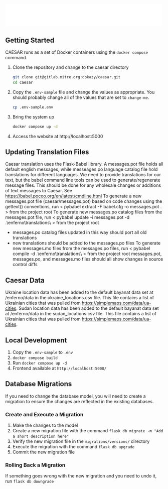 <p align="left">
    <img alt="CAESAR" width="500" src="enferno/static/img/logo.png">
</p>

## Getting Started

CAESAR runs as a set of Docker containers using the `docker compose` command.

1. Clone the repository and change to the caesar directory
    ```bash
    git clone git@gitlab.mitre.org:dokazy/caesar.git
    cd caesar
    ```

2. Copy the `.env-sample` file and change the values as appropriate. You should probably change all of the values that are set to `change-me`.
    ```bash
    cp .env-sample.env
    ```

3. Bring the system up
    ```bash
    docker compose up -d
    ```

4. Access the website at http://localhost:5000


## Updating Translation Files

Caesar translation uses the Flask-Babel library. A messages.pot file holds all default english messages, while messeages.po language catalog file hold translations for different languages.
We need to provide translations for our text, but the babel command line tools can be used to generate/regenerate message files. This should be done for any wholesale changes or additions of text messages to Caesar.
See https://babel.pocoo.org/en/latest/cmdline.html
To generate a new messages.pot file (caesar/messages.pot) based on code changes using the gettext() conventions, run < pybabel extract -F babel.cfg -o messages.pot . > from the project root
To generate new messages.po catalog files from the messages.pot file, run < pybabel update -i messages.pot -d .\enferno\translations\ > from the project root
 * messages.po catalog files updated in this way should port all old translations
 * new translations should be added to the messages.po files
To generate new messages.mo files from the messages.po files, run < pybabel compile -d .\enferno\translations\ > from the project root
messages.pot, messages.po, and messages.mo files should all show changes in source control diffs 


## Caesar Data

Ukraine location data has been added to the default bayanat data set at /enferno/data in the ukraine_locations.csv file. This file contains a list of Ukrainian cities that was pulled from https://simplemaps.com/data/ua-cities.
Sudan location data has been added to the default bayanat data set at /enferno/data in the sudan_locations.csv file. This file contains a list of Ukrainian cities that was pulled from https://simplemaps.com/data/ua-cities.

## Local Development

1. Copy the `.env-sample` to `.env`
2. `docker compose build`
3. Run `docker compose up -d`
4. Frontend available at `http://localhost:5000/`

## Database Migrations

If you need to change the database model, you will need to create a migration to ensure the changes are reflected in the existing databases. 

### Create and Execute a Migration

1. Make the changes to the model
2. Create a new migration file with the command `flask db migrate -m "Add a short description here"`
3. Verify the new migration file in the `migrations/versions/` directory
4. Execute the migration with the command `flask db upgrade`
5. Commit the new migration file

### Rolling Back a Migration

If something goes wrong with the new migration and you need to undo it, run `flask db downgrade`